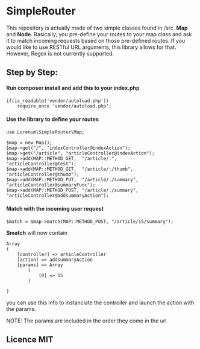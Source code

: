 # SimpleRouter

This repository is actually made of two simple classes found in /src. **Map** and **Node**.
Basically, you pre-define your routes to your map class and ask it to match incoming requests based on those pre-defined routes.
If you would like to use RESTful URL arguments, this library allows for that. However, Regex is not currently supported.

## Step by Step:

#### Run composer install and add this to your index.php

```
if(is_readable('vendor/autoload.php'))
    require_once 'vendor/autoload.php';
```

#### Use the library to define your routes

```
use Lorenum\SimpleRouter\Map;

$map = new Map();
$map->get("/", "indexController@indexAction");
$map->get("/article", "articleController@indexAction");
$map->add(MAP::METHOD_GET,  "/article/:",            "articleController@test");
$map->add(MAP::METHOD_GET,  "/article/:/thumb",      "articleController@thumb");
$map->add(MAP::METHOD_PUT,  "/article/:/summary",    "articleController@summaryFunc");
$map->add(MAP::METHOD_POST, "/article/:/summary",    "articleController@addsummaryAction");
```

#### Match with the incoming user request

```
$match = $map->match(MAP::METHOD_POST, "/article/15/summary");
```

**$match** will now contain

```
Array
(
    [controller] => articleController
    [action] => addsummaryAction
    [params] => Array
        (
            [0] => 15
        )

)
```

you can use this info to instanciate the controller and launch the action with the params.

NOTE: The params are included in the order they come in the url


## Licence MIT